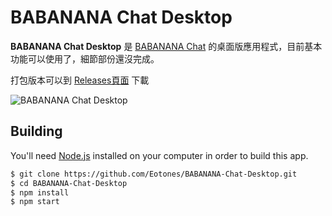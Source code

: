 # BABANANA Chat Desktop

**BABANANA Chat Desktop** 是 [BABANANA Chat](https://banana.eotones.net/) 的桌面版應用程式，目前基本功能可以使用了，細節部份還沒完成。

打包版本可以到 [Releases頁面](https://github.com/Eotones/BABANANA-Chat-Desktop/releases) 下載

![BABANANA Chat Desktop](https://raw.githubusercontent.com/Eotones/BABANANA-Chat-Desktop/master/assets/readme_img/babanana_chat_desktop_05.png)


## Building

You'll need [Node.js](https://nodejs.org) installed on your computer in order to build this app.

```bash
$ git clone https://github.com/Eotones/BABANANA-Chat-Desktop.git
$ cd BABANANA-Chat-Desktop
$ npm install
$ npm start
```